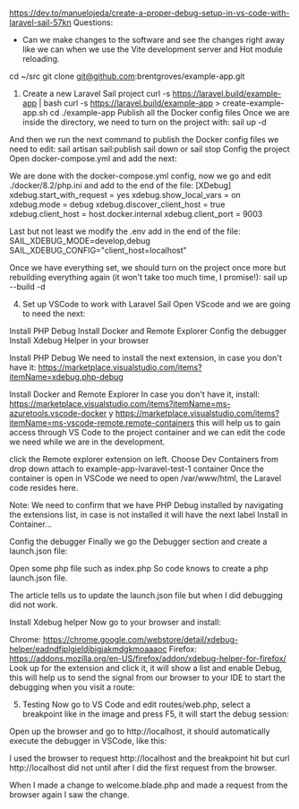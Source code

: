 https://dev.to/manuelojeda/create-a-proper-debug-setup-in-vs-code-with-laravel-sail-57kn
Questions:
- Can we make changes to the software and see the changes right away like we can when we use the Vite development server and Hot module reloading.

cd ~/src
git clone git@github.com:brentgroves/example-app.git
1. Create a new Laravel Sail project
curl -s https://laravel.build/example-app | bash
curl -s https://laravel.build/example-app > create-example-app.sh
cd ./example-app
Publish all the Docker config files
Once we are inside the directory, we need to turn on the project with:
sail up -d

And then we run the next command to publish the Docker config files we need to edit:
sail artisan sail:publish
sail down
or
sail stop
Config the project
Open docker-compose.yml and add the next:

We are done with the docker-compose.yml config, now we go and edit ./docker/8.2/php.ini and add to the end of the file:
[XDebug]
xdebug.start_with_request = yes
xdebug.show_local_vars = on
xdebug.mode = debug
xdebug.discover_client_host = true
xdebug.client_host = host.docker.internal
xdebug.client_port = 9003


Last but not least we modify the .env add in the end of the file:
SAIL_XDEBUG_MODE=develop,debug
SAIL_XDEBUG_CONFIG="client_host=localhost"

Once we have everything set, we should turn on the project once more but rebuilding everything again (it won't take too much time, I promise!):
sail up --build -d

4. Set up VSCode to work with Laravel Sail
Open VScode and we are going to need the next:

Install PHP Debug
Install Docker and Remote Explorer
Config the debugger
Install Xdebug Helper in your browser

Install PHP Debug
We need to install the next extension, in case you don't have it:
https://marketplace.visualstudio.com/items?itemName=xdebug.php-debug

Install Docker and Remote Explorer
In case you don't have it, install: https://marketplace.visualstudio.com/items?itemName=ms-azuretools.vscode-docker y https://marketplace.visualstudio.com/items?itemName=ms-vscode-remote.remote-containers
this will help us to gain access through VS Code to the project container and we can edit the code we need while we are in the development.

click the Remote explorer extension on left.
Choose Dev Containers from drop down
attach to example-app-lvaravel-test-1 container
Once the container is open in VSCode we need to open /var/www/html, the Laravel code resides here.

Note: We need to confirm that we have PHP Debug installed by navigating the extensions list, in case is not installed it will have the next label Install in Container...

Config the debugger
Finally we go the Debugger section and create a launch.json file:

Open some php file such as index.php
So code knows to create a php launch.json file.

The article tells us to update the launch.json file but when I did debugging did not work.

Install Xdebug helper
Now go to your browser and install:

Chrome: https://chrome.google.com/webstore/detail/xdebug-helper/eadndfjplgieldjbigjakmdgkmoaaaoc
Firefox: https://addons.mozilla.org/en-US/firefox/addon/xdebug-helper-for-firefox/
Look up for the extension and click it, it will show a list and enable Debug, this will help us to send the signal from our browser to your IDE to start the debugging when you visit a route:

5. Testing
Now go to VS Code and edit routes/web.php, select a breakpoint like in the image and press F5, it will start the debug session:

Open up the browser and go to http://localhost, it should automatically execute the debugger in VSCode, like this:

I used the browser to request http://localhost and the breakpoint hit but curl http://localhost did not until after I did the first request from the browser.

When I made a change to welcome.blade.php and made a request from the browser again I saw the change.







